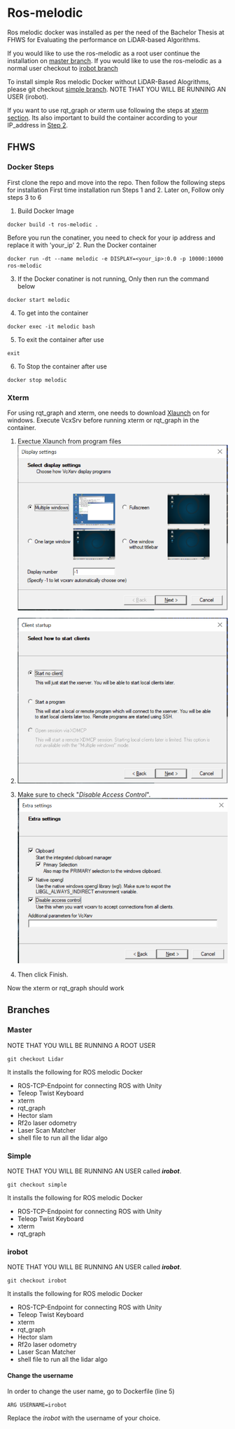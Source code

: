 # Ros-melodic
Ros melodic docker was installed as per the need of the Bachelor Thesis at FHWS for Evaluating the performance on LiDAR-based Algorithms.

If you would like to use the ros-melodic as a root user continue the installation on [master branch](#master). 
If you would like to use the ros-melodic as a normal user checkout to [irobot branch](#irobot)

To install simple Ros melodic Docker without LiDAR-Based Alogrithms, please git checkout [simple branch](#simple). NOTE THAT YOU WILL BE RUNNING AN USER (irobot). 

If you want to use rqt_graph or xterm use following the steps at [xterm section](#xterm). Its also important to build the container according to your IP_address in [Step 2](#docker-steps). 


## FHWS

### Docker Steps
First clone the repo and move into the repo. Then follow the following steps for installation
First time installation run Steps 1 and 2. Later on, Follow only steps 3 to 6 

1. Build Docker Image
```
docker build -t ros-melodic .
```
Before you run the conatiner, you need to check for your ip address and replace it with 'your_ip' 
2. Run the Docker container 
```
docker run -dt --name melodic -e DISPLAY=<your_ip>:0.0 -p 10000:10000 ros-melodic
```
3. If the Docker conatiner is not running, Only then run the command below
```
docker start melodic
```
4. To get into the container  
```
docker exec -it melodic bash
```
5. To exit the container after use
  ```
  exit
  ```
6. To Stop the container after use
  ```
  docker stop melodic
  ```
### Xterm
For using rqt_graph and xterm, one needs to download [Xlaunch](https://sourceforge.net/projects/vcxsrv/) on for windows. Execute VcxSrv before running xterm or rqt_graph in the container. 
1. Exectue Xlaunch from program files  
![Exectue Xlaunch](https://github.com/sohanjs111/Ros-melodic/blob/master/Images/vcxsrv.PNG)

2. ![click next](https://github.com/sohanjs111/Ros-melodic/blob/master/Images/vcxsrv2.PNG)

3. Make sure to check "*Disable Access Control*".
![click next](https://github.com/sohanjs111/Ros-melodic/blob/master/Images/vcxsrv3.PNG)

4. Then click Finish. 

Now the xterm or rqt_graph should work
## Branches 
### Master 
NOTE THAT YOU WILL BE RUNNING A ROOT USER
```
git checkout Lidar
```
It installs the following for ROS melodic Docker 
* ROS-TCP-Endpoint for connecting ROS with Unity 
* Teleop Twist Keyboard
* xterm
* rqt_graph
* Hector slam 
* Rf2o laser odometry
* Laser Scan Matcher 
* shell file to run all the lidar algo


### Simple 
NOTE THAT YOU WILL BE RUNNING AN USER called ***irobot***.
```
git checkout simple
```
It installs the following for ROS melodic Docker 
* ROS-TCP-Endpoint for connecting ROS with Unity 
* Teleop Twist Keyboard
* xterm
* rqt_graph

### irobot
NOTE THAT YOU WILL BE RUNNING AN USER called ***irobot***.
```
git checkout irobot
```
It installs the following for ROS melodic Docker 
* ROS-TCP-Endpoint for connecting ROS with Unity 
* Teleop Twist Keyboard
* xterm
* rqt_graph
* Hector slam 
* Rf2o laser odometry
* Laser Scan Matcher 
* shell file to run all the lidar algo

#### Change the username 
In order to change the user name, go to Dockerfile (line 5)
```
ARG USERNAME=irobot
```
Replace the *irobot* with the username of your choice. 
